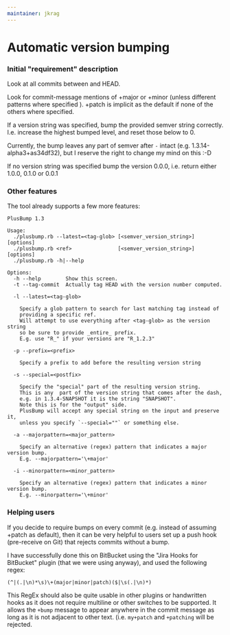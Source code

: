 ```yaml
---
maintainer: jkrag
---
```

# Automatic version bumping

### Initial "requirement" description

Look at all commits between <ref> and HEAD.

Look for commit-message mentions of +major or +minor (unless different patterns where specified ). +patch is implicit as the default if none of the others where specified.

If a version string was specified, bump the provided semver string correctly.
I.e. increase the highest bumped level, and reset those below to 0.

Currently, the bump leaves any part of semver after `-` intact (e.g. 1.3.14-alpha3+as34df32), but I reserve the right to change my mind on this :-D

If no version string was specified bump the version 0.0.0, i.e. return either 1.0.0, 0.1.0 or 0.0.1

### Other features
The tool already supports a few more features:

```
PlusBump 1.3

Usage:
  ./plusbump.rb --latest=<tag-glob> [<semver_version_string>] [options]
  ./plusbump.rb <ref>               [<semver_version_string>] [options]
  ./plusbump.rb -h|--help

Options:
  -h --help        Show this screen.
  -t --tag-commit  Actually tag HEAD with the version number computed.

  -l --latest=<tag-glob>

    Specify a glob pattern to search for last matching tag instead of
    providing a specific ref.
    Will attempt to use everything after <tag-glob> as the version string
    so be sure to provide _entire_ prefix.
    E.g. use "R_" if your versions are "R_1.2.3"

  -p --prefix=<prefix>

    Specify a prefix to add before the resulting version string

  -s --special=<postfix>

    Specify the "special" part of the resulting version string.
    This is any  part of the version string that comes after the dash,
    e.g. in 1.3.4-SNAPSHOT it is the string "SNAPSHOT".
    Note this is for the "output" side.
    PlusBump will accept any special string on the input and preserve it,
    unless you specify `--special=""` or something else.

  -a --majorpattern=<major_pattern>

    Specify an alternative (regex) pattern that indicates a major version bump.
    E.g. --majorpattern='\+major'

  -i --minorpattern=<minor_pattern>

    Specify an alternative (regex) pattern that indicates a minor version bump.
    E.g. --minorpattern='\+minor'
```


### Helping users
If you decide to require bumps on every commit (e.g. instead of assuming +patch as default), then it can be very helpful to users set up a push hook (pre-receive on Git) that rejects commits without a bump.

I have successfully done this on BitBucket using the "Jira Hooks for BitBucket" plugin (that we were using anyway), and used the following regex:
```
(^|(.|\n)*\s)\+(major|minor|patch)($|\s(.|\n)*)
```

This RegEx should also be quite usable in other plugins or handwritten hooks as it does not require multiline or other switches to be supported.
It allows the `+bump` message to appear anywhere in the commit message as long as it is not adjacent to other text. (i.e. `my+patch` and `+patching` will be rejected.

